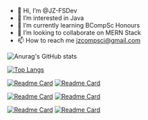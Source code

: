 - 👋 Hi, I’m @JZ-FSDev
- 👀 I’m interested in Java
- 🌱 I’m currently learning BCompSc Honours
- 💞️ I’m looking to collaborate on MERN Stack
- 📫 How to reach me jzcompsci@gmail.com

<!---
JZ-FSDev/JZ-FSDev is a ✨ special ✨ repository because its `README.md` (this file) appears on your GitHub profile.
You can click the Preview link to take a look at your changes.
--->

![Anurag's GitHub stats](https://github-readme-stats.vercel.app/api?username=JZ-FSDev&show_icons=true&theme=dark)

[![Top Langs](https://github-readme-stats.vercel.app/api/top-langs/?username=JZ-FSDev&langs_count=10&theme=dark)](https://github.com/JZ-FSDev)

[![Readme Card](https://github-readme-stats.vercel.app/api/pin/?theme=dark&username=JZ-FSDev&repo=Bank)](https://github.com/JZ-FSDev/Bank) [![Readme Card](https://github-readme-stats.vercel.app/api/pin/?theme=dark&username=JZ-FSDev&repo=Matrix-Calculator)](https://github.com/JZ-FSDev/Matrix-Calculator)

[![Readme Card](https://github-readme-stats.vercel.app/api/pin/?theme=dark&username=JZ-FSDev&repo=Sudoku-Solver)](https://github.com/JZ-FSDev/Sudoku-Solver) [![Readme Card](https://github-readme-stats.vercel.app/api/pin/?theme=dark&username=JZ-FSDev&repo=DSA-Practice)](https://github.com/JZ-FSDev/DSA-Practice)

[![Readme Card](https://github-readme-stats.vercel.app/api/pin/?theme=dark&username=JZ-FSDev&repo=Advent-of-Code-2021)](https://github.com/JZ-FSDev/Advent-of-Code-2021) [![Readme Card](https://github-readme-stats.vercel.app/api/pin/?theme=dark&username=JZ-FSDev&repo=jz-fsdev.github.io)](https://github.com/JZ-FSDev/jz-fsdev.github.io)
